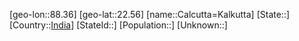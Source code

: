 ﻿---
location: [22.56,88.36]
type: City
SpocWebEntityId: 29450
isDeleted: false
confidential: public
tags:
- geo/City

---

[geo-lon::88.36]
[geo-lat::22.56]
[name::Calcutta=Kalkutta]
[State::]
[Country::[India](geo/Continent/Asia/India.md)]
[StateId::]
[Population::]
[Unknown::]

